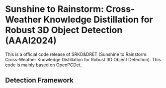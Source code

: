 
# Sunshine to Rainstorm: Cross-Weather Knowledge Distillation for Robust 3D Object Detection (AAAI2024)

This is a official code release of SRKD&DRET (Sunshine to Rainstorm: Cross-Weather Knowledge Distillation for Robust 3D Object Detection). This code is mainly based on OpenPCDet.

## Detection Framework
